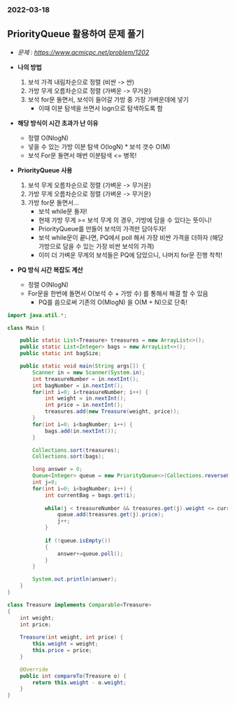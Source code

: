 ### 2022-03-18

## PriorityQueue 활용하여 문제 풀기
- *문제 : https://www.acmicpc.net/problem/1202*
- **나의 방법**
  1. 보석 가격 내림차순으로 정렬 (비싼 -> 싼)
  2. 가방 무게 오름차순으로 정렬 (가벼운 -> 무거운)
  3. 보석 for문 돌면서, 보석이 들어갈 가방 중 가장 가벼운데에 넣기
     - 이때 이분 탐색을 쓰면서 logn으로 탐색하도록 함

- **해당 방식이 시간 초과가 난 이유**
  - 정렬 O(NlogN)
  - 넣을 수 있는 가방 이분 탐색 O(logN) * 보석 갯수 O(M)
  - 보석 For문 돌면서 매번 이분탐색 <= 병목!
    
- **PriorityQueue 사용**
  1. 보석 무게 오름차순으로 정렬 (가벼운 -> 무거운)
  2. 가방 무게 오름차순으로 정렬 (가벼운 -> 무거운)
  3. 가방 for문 돌면서...
     - 보석 while문 돌자!
     - 현재 가방 무게 >= 보석 무게 의 경우, 가방에 담을 수 있다는 뜻이니!
     - PriorityQueue를 만들어 보석의 가격만 담아두자!
     - 보석 while문이 끝나면, PQ에서 poll 해서 가장 비싼 가격을 더하자 (해당 가방으로 담을 수 있는 가장 비싼 보석의 가격)
     - 이미 더 가벼운 무게의 보석들은 PQ에 담았으니, 나머지 for문 진행 착착!

- **PQ 방식 시간 복잡도 계산**
  - 정렬 O(NlogN)
  - For문을 한번에 돌면서 O(보석 수 + 가방 수) 를 통해서 해결 할 수 있음
    - PQ를 씀으로써 기존의 O(MlogN) 을 O(M + N)으로 단축!

```java
import java.util.*;

class Main {  

	public static List<Treasure> treasures = new ArrayList<>();
	public static List<Integer> bags = new ArrayList<>();
	public static int bagSize;

	public static void main(String args[]) { 
		Scanner in = new Scanner(System.in);
		int treasureNumber = in.nextInt();
		int bagNumber = in.nextInt();
		for(int i=0; i<treasureNumber; i++) {
			int weight = in.nextInt();
			int price = in.nextInt();
			treasures.add(new Treasure(weight, price));
		}
		for(int i=0; i<bagNumber; i++) {
			bags.add(in.nextInt());
		}

		Collections.sort(treasures);
		Collections.sort(bags);

		long answer = 0;
		Queue<Integer> queue = new PriorityQueue<>(Collections.reverseOrder());
		int j=0; 
		for(int i=0; i<bagNumber; i++) {
			int currentBag = bags.get(i);
			
			while(j < treasureNumber && treasures.get(j).weight <= currentBag) {
				queue.add(treasures.get(j).price);
				j++;
			}
			
			if (!queue.isEmpty())
			{
				answer+=queue.poll();
			}
		}

		System.out.println(answer);
	}
}

class Treasure implements Comparable<Treasure>
{
	int weight; 
	int price;
	
	Treasure(int weight, int price) {
		this.weight = weight;
		this.price = price;
	}

	@Override
	public int compareTo(Treasure o) {
		return this.weight - o.weight;
	}
}
```
